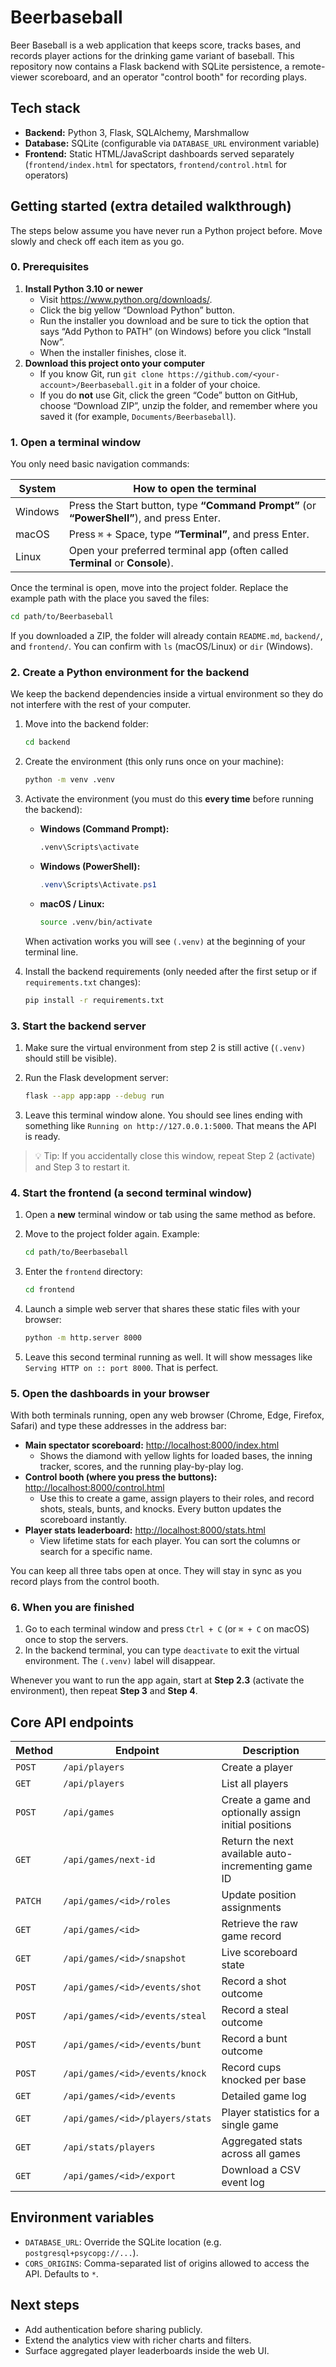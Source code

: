 # Beerbaseball

Beer Baseball is a web application that keeps score, tracks bases, and records player actions for the drinking game variant of baseball. This repository now contains a Flask backend with SQLite persistence, a remote-viewer scoreboard, and an operator "control booth" for recording plays.

## Tech stack

- **Backend:** Python 3, Flask, SQLAlchemy, Marshmallow
- **Database:** SQLite (configurable via `DATABASE_URL` environment variable)
- **Frontend:** Static HTML/JavaScript dashboards served separately (`frontend/index.html` for spectators, `frontend/control.html` for operators)

## Getting started (extra detailed walkthrough)

The steps below assume you have never run a Python project before. Move slowly and check off each item as you go.

### 0. Prerequisites

1. **Install Python 3.10 or newer**
   - Visit <https://www.python.org/downloads/>.
   - Click the big yellow “Download Python” button.
   - Run the installer you download and be sure to tick the option that says “Add Python to PATH” (on Windows) before you click “Install Now”.
   - When the installer finishes, close it.
2. **Download this project onto your computer**
   - If you know Git, run `git clone https://github.com/<your-account>/Beerbaseball.git` in a folder of your choice.
   - If you do **not** use Git, click the green “Code” button on GitHub, choose “Download ZIP”, unzip the folder, and remember where you saved it (for example, `Documents/Beerbaseball`).

### 1. Open a terminal window

You only need basic navigation commands:

| System | How to open the terminal |
| ------ | ------------------------ |
| Windows | Press the Start button, type **“Command Prompt”** (or **“PowerShell”**), and press Enter. |
| macOS | Press `⌘` + Space, type **“Terminal”**, and press Enter. |
| Linux | Open your preferred terminal app (often called **Terminal** or **Console**). |

Once the terminal is open, move into the project folder. Replace the example path with the place you saved the files:

```bash
cd path/to/Beerbaseball
```

If you downloaded a ZIP, the folder will already contain `README.md`, `backend/`, and `frontend/`. You can confirm with `ls` (macOS/Linux) or `dir` (Windows).

### 2. Create a Python environment for the backend

We keep the backend dependencies inside a virtual environment so they do not interfere with the rest of your computer.

1. Move into the backend folder:

   ```bash
   cd backend
   ```

2. Create the environment (this only runs once on your machine):

   ```bash
   python -m venv .venv
   ```

3. Activate the environment (you must do this **every time** before running the backend):
   - **Windows (Command Prompt):**

     ```bat
     .venv\Scripts\activate
     ```

   - **Windows (PowerShell):**

     ```powershell
     .venv\Scripts\Activate.ps1
     ```

   - **macOS / Linux:**

     ```bash
     source .venv/bin/activate
     ```

   When activation works you will see `(.venv)` at the beginning of your terminal line.

4. Install the backend requirements (only needed after the first setup or if `requirements.txt` changes):

   ```bash
   pip install -r requirements.txt
   ```

### 3. Start the backend server

1. Make sure the virtual environment from step 2 is still active (`(.venv)` should still be visible).
2. Run the Flask development server:

   ```bash
   flask --app app:app --debug run
   ```

3. Leave this terminal window alone. You should see lines ending with something like `Running on http://127.0.0.1:5000`. That means the API is ready.

> 💡 Tip: If you accidentally close this window, repeat Step 2 (activate) and Step 3 to restart it.

### 4. Start the frontend (a second terminal window)

1. Open a **new** terminal window or tab using the same method as before.
2. Move to the project folder again. Example:

   ```bash
   cd path/to/Beerbaseball
   ```

3. Enter the `frontend` directory:

   ```bash
   cd frontend
   ```

4. Launch a simple web server that shares these static files with your browser:

   ```bash
   python -m http.server 8000
   ```

5. Leave this second terminal running as well. It will show messages like `Serving HTTP on :: port 8000`. That is perfect.

### 5. Open the dashboards in your browser

With both terminals running, open any web browser (Chrome, Edge, Firefox, Safari) and type these addresses in the address bar:

- **Main spectator scoreboard:** <http://localhost:8000/index.html>
  - Shows the diamond with yellow lights for loaded bases, the inning tracker, scores, and the running play-by-play log.
- **Control booth (where you press the buttons):** <http://localhost:8000/control.html>
  - Use this to create a game, assign players to their roles, and record shots, steals, bunts, and knocks. Every button updates the scoreboard instantly.
- **Player stats leaderboard:** <http://localhost:8000/stats.html>
  - View lifetime stats for each player. You can sort the columns or search for a specific name.

You can keep all three tabs open at once. They will stay in sync as you record plays from the control booth.

### 6. When you are finished

1. Go to each terminal window and press `Ctrl + C` (or `⌘ + C` on macOS) once to stop the servers.
2. In the backend terminal, you can type `deactivate` to exit the virtual environment. The `(.venv)` label will disappear.

Whenever you want to run the app again, start at **Step 2.3** (activate the environment), then repeat **Step 3** and **Step 4**.

## Core API endpoints

| Method | Endpoint | Description |
| ------ | -------- | ----------- |
| `POST` | `/api/players` | Create a player |
| `GET`  | `/api/players` | List all players |
| `POST` | `/api/games` | Create a game and optionally assign initial positions |
| `GET`  | `/api/games/next-id` | Return the next available auto-incrementing game ID |
| `PATCH`| `/api/games/<id>/roles` | Update position assignments |
| `GET`  | `/api/games/<id>` | Retrieve the raw game record |
| `GET`  | `/api/games/<id>/snapshot` | Live scoreboard state |
| `POST` | `/api/games/<id>/events/shot` | Record a shot outcome |
| `POST` | `/api/games/<id>/events/steal` | Record a steal outcome |
| `POST` | `/api/games/<id>/events/bunt` | Record a bunt outcome |
| `POST` | `/api/games/<id>/events/knock` | Record cups knocked per base |
| `GET`  | `/api/games/<id>/events` | Detailed game log |
| `GET`  | `/api/games/<id>/players/stats` | Player statistics for a single game |
| `GET`  | `/api/stats/players` | Aggregated stats across all games |
| `GET`  | `/api/games/<id>/export` | Download a CSV event log |

## Environment variables

- `DATABASE_URL`: Override the SQLite location (e.g. `postgresql+psycopg://...`).
- `CORS_ORIGINS`: Comma-separated list of origins allowed to access the API. Defaults to `*`.

## Next steps

- Add authentication before sharing publicly.
- Extend the analytics view with richer charts and filters.
- Surface aggregated player leaderboards inside the web UI.

